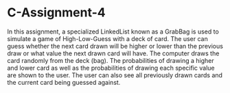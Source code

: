 # C-Assignment-4
In this assignment, a specialized LinkedList known as a GrabBag is used to simulate a game of High-Low-Guess with a deck of card. The user can guess whether the next card drawn will be higher or lower than the previous draw or what value the next drawn card will have. The computer draws the card randomly from the deck (bag). The probabilities of drawing a higher and lower card as well as the probabilities of drawing each specific value are shown to the user. The user can also see all previously drawn cards and the current card being guessed against.
